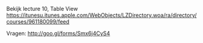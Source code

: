 
Bekijk lecture 10, Table View
https://itunesu.itunes.apple.com/WebObjects/LZDirectory.woa/ra/directory/courses/961180099/feed

Vragen:
http://goo.gl/forms/Smx6j4CyS4
